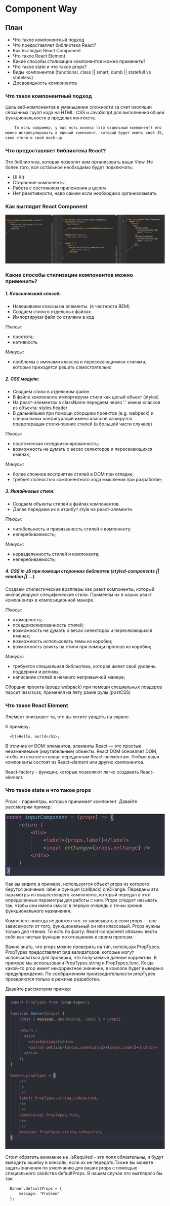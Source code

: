 # Component Way

## План
 * Что такое компонентный подход
 * Что предоставляет библиотека React?
 * Как выглядит React Component
 * Что такое React Element
 * Какие способы стилизации компонентов можно применить?
 * Что такое state и что такое props?
 * Виды компонентов (functional, class || smart, dumb || statefull vs stateless)
 * Древовидность компонентов



### Что такое компонентный подход

Цель веб-компонентов в уменьшении сложности за счет изоляции связанных групп кода на HTML, CSS и JavaScript для выполнения общей функциональности в пределах контекста.

```
    То есть например, у нас есть кнопка (это отдельный компонент) его можно инкапсулировать в единый компонент, который будет иметь свой JS, свои стили и свой mark-up
```

### Что предоставляет библиотека React?

Это библиотека, которая позволит вам организовать ваши View. Не более того, всё остальное необходимо будет подключать:
* UI Kit
* Сторонние компоненты
* Работа с состоянием приложения в целом
* Нет реактивности, надо самим если необходимо организовывать

### Как выглядит React Component
![VDOM React!](images/components.jpg)
  
### Какие способы стилизации компонентов можно применить?
 ##### 1. Классический способ: 
   - Навешиваем классы на элементы. (в частности BEM)
   - Создаем стили в отдельных файлах.
   - Импортируем файл со стилями в код

  *Плюсы*: 
   * простота; 
   * нативность

  *Минусы*: 
   * проблемы с именами классов и пересекающимися стилями, которые приходится решать самостоятельно
        
 ##### 2. CSS модули:
   - Создаем стили в отдельном файле.
   - В файле компонента импортируем стили как целый объект (styles)
   - На реакт-элементах в className передаем через '.' имена классов из объекта: styles.header
   - В дальнейшем при помощи сборщика проектов (e.g. webpack) и специальных конфигураций имена классов хэширутся предотвращая столкновение стилей (в большей части случаев)
        
  *Плюсы*: 
   * практическая псевдоизолированность; 
   * возможность не думать о весах селекторов и пересекающихся именах;
        
  *Минусы*:  
   * более сложное восприятие стилей в DOM при отладке; 
   * требует полностью компонентного хода мышления при разработке; 
        
 ##### 3. Инлайновые стили:
   - Создаем объекты стилей в файлах компонентов.
   - Далее передаем их в атрибут style на реакт-элементе.
        
  *Плюсы*: 
   * читабельность и привязанность стилей к компоненту;
   * неперебиваемость;
        
  *Минусы*: 
   * неразделенность стилей и компонента; 
   * неперебиваемость;
        
 ##### 4. CSS in JS при помощи сторонних библиотек (styled-components || emotion || ...)
 
   Создаем стилестические врапперы как раект компоненты, который инкпасулируют специфические стили.
   Применям их в наших реакт компонентах в композиционной манере.
        
  *Плюсы*: 
   * атомарность; 
   * псевдоизолированность стилей; 
   * возможность не думать о весах селекторах и пересекающихся именах; 
   * возможность использовать темы из коробки; 
   * возможность влиять на стили при помоци пропсов из коробки;
        
  *Минусы*: 
   * требуется специальная библиотека, которая имеет свой уровень поддержки и релизы; 
   * написание стилей в немного непривычной манере;
    
    
Сборщик проекта (вроде webpack) при помощи специальных лоадеров парсит less/scss, применяя на лету разне рулы (postCSS) 

 ### Что такое React Element
 
 Элемент описывает то, что вы хотите увидеть на экране.
 
 К примеру:
 ```
   <h1>Hello, world</h1>;
 ```
 
 В отличие от DOM-элементов, элементы React — это простые неизменяемые (имутабельные) объекты. React DOM обновляет DOM, чтобы он соответствовал переданным React-элементам. Любые ваши компоненты состоят из React-element или других компонентов. 
 
 React-factory - функции, которые позволяют легко создавать React-element.
 
 
  ### Что такое state и что такое props
  
Props - параметры, которые принимает компонент. Давайте рассмотрим пример:

![props!](images/props.png)

Как вы видите в примере, используется объект props из которого берутся значения: label и функция (callback) onCHange. Переданы эти параметры из вышестоящего компонента, который передал в этот определенные параметры для работы с ним. Props следует называть так, чтобы они имели смысл в первую очередь с точки зрения функционального назначения.

Компонент никогда не должен что-то записывать в свои props — вне зависимости от того, функциональный он или классовый. Props нужны только для чтения. То есть по факту: React-component обязаны вести себя как чистые функции по отношению к своим пропсам.

Важно знать, что props можно проверять на тип, используя PropTypes. PropTypes предоставляет ряд валидаторов, которые могут использоваться для проверки, что получаемые данные корректны. В примере мы использовали PropTypes.string и PropTypes.func. Когда какой-то prop имеет некорректное значение, в консоли будет выведено предупреждение. По соображениям производительности propTypes проверяются только в режиме разработки.

Давайте рассмотрим пример:

![propTypes!](images/propTypes.png)

Cтоит обратить внимание на .isRequired - эти поля обязательны, и будут выводить ошибку в консоль, если их не передать.Также вы можете задать значения по умолчанию для ваших props с помощью специального свойства defaultProps. В нашем случае это выглядело бы так:

 ```
   Banner.defaultProps = {
       message: 'Problem'
   };
 ```
